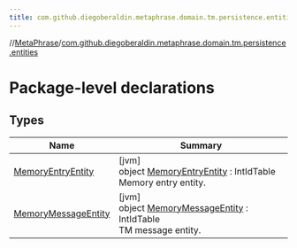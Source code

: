 ```yaml
---
title: com.github.diegoberaldin.metaphrase.domain.tm.persistence.entities
---
```

//[MetaPhrase](../../index.html)/[com.github.diegoberaldin.metaphrase.domain.tm.persistence.entities](index.html)



# Package-level declarations



## Types


| Name | Summary |
|---|---|
| [MemoryEntryEntity](-memory-entry-entity/index.html) | [jvm]<br>object [MemoryEntryEntity](-memory-entry-entity/index.html) : IntIdTable<br>Memory entry entity. |
| [MemoryMessageEntity](-memory-message-entity/index.html) | [jvm]<br>object [MemoryMessageEntity](-memory-message-entity/index.html) : IntIdTable<br>TM message entity. |

